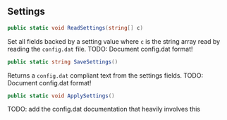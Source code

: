 
## Settings

```cs
public static void ReadSettings(string[] c)
```
Set all fields backed by a setting value where `c` is the string array read by reading the `config.dat` file. TODO: Document config.dat format!

```cs
public static string SaveSettings()
```
Returns a `config.dat` compliant text from the settings fields. TODO: Document config.dat format!

```cs
public static void ApplySettings()
```
TODO: add the config.dat documentation that heavily involves this
